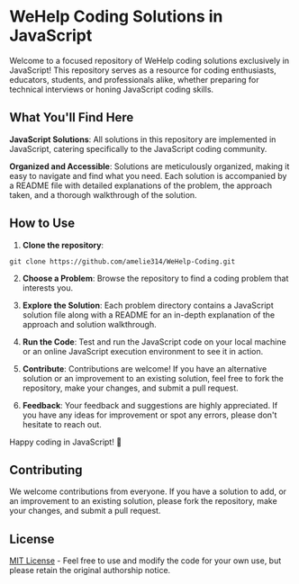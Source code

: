 # WeHelp Coding Solutions in JavaScript

Welcome to a focused repository of WeHelp coding solutions exclusively in JavaScript! This repository serves as a resource for coding enthusiasts, educators, students, and professionals alike, whether preparing for technical interviews or honing JavaScript coding skills.

## What You'll Find Here

**JavaScript Solutions**: All solutions in this repository are implemented in JavaScript, catering specifically to the JavaScript coding community.

**Organized and Accessible**: Solutions are meticulously organized, making it easy to navigate and find what you need. Each solution is accompanied by a README file with detailed explanations of the problem, the approach taken, and a thorough walkthrough of the solution.

## How to Use

1. **Clone the repository**:
```
git clone https://github.com/amelie314/WeHelp-Coding.git
```
2. **Choose a Problem**:
Browse the repository to find a coding problem that interests you.

3. **Explore the Solution**:
Each problem directory contains a JavaScript solution file along with a README for an in-depth explanation of the approach and solution walkthrough.

4. **Run the Code**:
Test and run the JavaScript code on your local machine or an online JavaScript execution environment to see it in action.

5. **Contribute**:
Contributions are welcome! If you have an alternative solution or an improvement to an existing solution, feel free to fork the repository, make your changes, and submit a pull request.

6. **Feedback**:
Your feedback and suggestions are highly appreciated. If you have any ideas for improvement or spot any errors, please don't hesitate to reach out.

Happy coding in JavaScript! 🚀

## Contributing

We welcome contributions from everyone. If you have a solution to add, or an improvement to an existing solution, please fork the repository, make your changes, and submit a pull request.

## License

[MIT License](LICENSE.md) - Feel free to use and modify the code for your own use, but please retain the original authorship notice.
